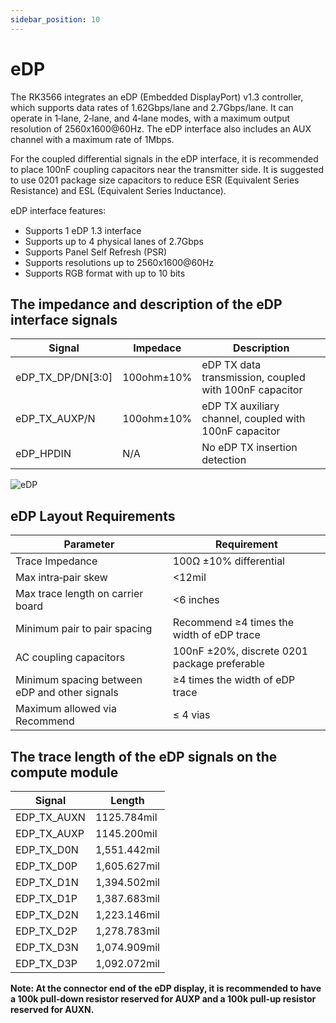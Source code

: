 ```yaml
---
sidebar_position: 10
---
```


# eDP

The RK3566 integrates an eDP (Embedded DisplayPort) v1.3 controller, which supports data rates of 1.62Gbps/lane and 2.7Gbps/lane. It can operate in 1‑lane, 2‑lane, and 4‑lane modes, with a maximum output resolution of 2560x1600@60Hz. The eDP interface also includes an AUX channel with a maximum rate of 1Mbps.

For the coupled differential signals in the eDP interface, it is recommended to place 100nF coupling capacitors near the transmitter side. It is suggested to use 0201 package size capacitors to reduce ESR (Equivalent Series Resistance) and ESL (Equivalent Series Inductance).

eDP interface features꞉

- Supports 1 eDP 1.3 interface
- Supports up to 4 physical lanes of 2.7Gbps
- Supports Panel Self Refresh (PSR)
- Supports resolutions up to 2560x1600@60Hz
- Supports RGB format with up to 10 bits

## The impedance and description of the eDP interface signals

| Signal            | Impedace   | Description                                            |
| ----------------- | ---------- | ------------------------------------------------------ |
| eDP_TX_DP/DN[3꞉0] | 100ohm±10% | eDP TX data transmission, coupled with 100nF capacitor |
| eDP_TX_AUXP/N     | 100ohm±10% | eDP TX auxiliary channel, coupled with 100nF capacitor |
| eDP_HPDIN         | N/A        | No eDP TX insertion detection                          |

![eDP](/img/cm3/edp-design.webp)

## eDP Layout Requirements

| Parameter                                     | Requirement                                  |
| --------------------------------------------- | -------------------------------------------- |
| Trace Impedance                               | 100Ω ±10% differential                       |
| Max intra‑pair skew                           | \<12mil                                      |
| Max trace length on carrier board             | \<6 inches                                   |
| Minimum pair to pair spacing                  | Recommend ≥4 times the width of eDP trace    |
| AC coupling capacitors                        | 100nF ±20%, discrete 0201 package preferable |
| Minimum spacing between eDP and other signals | ≥4 times the width of eDP trace              |
| Maximum allowed via Recommend                 | ≤ 4 vias                                     |

## The trace length of the eDP signals on the compute module

| Signal      | Length       |
| ----------- | ------------ |
| EDP_TX_AUXN | 1125.784mil  |
| EDP_TX_AUXP | 1145.200mil  |
| EDP_TX_D0N  | 1,551.442mil |
| EDP_TX_D0P  | 1,605.627mil |
| EDP_TX_D1N  | 1,394.502mil |
| EDP_TX_D1P  | 1,387.683mil |
| EDP_TX_D2N  | 1,223.146mil |
| EDP_TX_D2P  | 1,278.783mil |
| EDP_TX_D3N  | 1,074.909mil |
| EDP_TX_D3P  | 1,092.072mil |

**Note: At the connector end of the eDP display, it is recommended to have a 100k pull‑down resistor reserved for AUXP and a 100k pull‑up resistor reserved for AUXN.**
